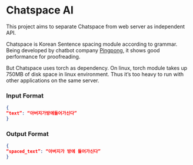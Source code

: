 # Chatspace AI
This project aims to separate Chatspace from web server as independent API.

Chatspace is Korean Sentence spacing module according to grammar. Being developed by chatbot company [Pingpong](https://github.com/pingpong-ai/chatspace), it shows good performance for proofreading. 

But Chatspace uses torch as dependency. On linux, torch module takes up 750MB of disk space in linux environment. Thus it’s too heavy to run with other applications on the same server. 

### Input Format
```json
{
“text”: “아버지가방에들어가신다”
}
```

### Output Format
```json
{
“spaced_text”: “아버지가 방에 들어가신다”
}
```
